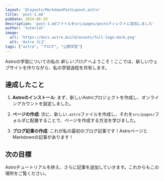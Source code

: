 ```yaml
---
layout: '@layouts/MarkdownPostLayout.astro'
title: 'post-1.md'
pubDate: 2024-06-19
description: 'post-1.mdファイルをsrc/pages/postsディレクトに追加しました'
author: 'tutorial'
image:
  url: 'https://docs.astro.build/assets/full-logo-dark.png'
  alt: 'Astro ロゴ'
tags: ["astro", "ブログ", "公開学習"]
---
```

Astroの学習についての私の _新しいブログ_ へようこそ！ここでは、新しいウェブサイトを作りながら、私の学習過程を共有します。

## 達成したこと

1. **Astroのインストール**: まず、新しいAstroプロジェクトを作成し、オンラインアカウントを設定しました。

2. **ページの作成**: 次に、新しい`.astro`ファイルを作成し、それを`src/pages/`フォルダに配置することで、ページを作成する方法を学びました。

3. **ブログ記事の作成**: これが私の最初のブログ記事です！AstroページとMarkdownの記事があります！

## 次の目標

Astroチュートリアルを終え、さらに記事を追加していきます。これからもこの場所をご覧ください。